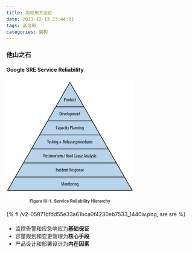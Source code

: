 ```yaml
---
title: 高可用方法论
date: 2021-12-13 23:44:21
tags: 高可用
categories: 架构
---
```




### 他山之石

#### Google SRE Service Reliability 

<img src="%E9%AB%98%E5%8F%AF%E7%94%A8%E6%96%B9%E6%B3%95%E8%AE%BA/v2-05871bfdd55e33a61bca0f4230eb7533_1440w.png" alt="image.png" style="zoom: 33%;" />



{% fi /v2-05871bfdd55e33a61bca0f4230eb7533_1440w.png, sre sre %}

#### 

- 监控告警和应急响应为**基础保证**
- 容量规划和变更管理为**核心手段**
- 产品设计和部署设计为**内在因素**



